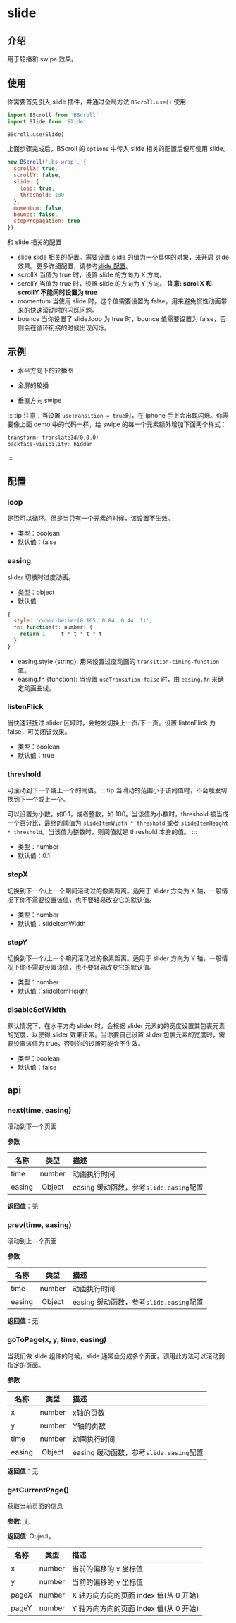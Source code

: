 # slide

## 介绍

用于轮播和 swipe 效果。

## 使用

你需要首先引入 slide 插件，并通过全局方法 `BScroll.use()` 使用

```js
import BScroll from 'BScroll'
import Slide from 'Slide'

BScroll.use(Slide)
```

上面步骤完成后，BScroll 的 `options` 中传入 slide 相关的配置后便可使用 slide。

```js
new BScroll('.bs-wrap', {
  scrollX: true,
  scrollY: false,
  slide: {
    loop: true,
    threshold: 100
  },
  momentum: false,
  bounce: false,
  stopPropagation: true
})
```

和 slide 相关的配置

- slide
  slide 相关的配置。需要设置 slide 的值为一个具体的对象，来开启 slide 效果。更多详细配置，请参考[slide 配置](./slide.html#配置)。
- scrollX
  当值为 true 时，设置 slide 的方向为 X 方向。
- scrollY
  当值为 true 时，设置 slide 的方向为 Y 方向。 **注意: scrollX 和 scrollY 不能同时设置为 true**
- momentum
  当使用 slide 时，这个值需要设置为 false，用来避免惯性动画带来的快速滚动时的闪烁问题。
- bounce
  当你设置了 slide.loop 为 true 时，bounce 值需要设置为 false，否则会在循环衔接的时候出现闪烁。

## 示例

- 水平方向下的轮播图
  
<demo>
  <template slot="code-template">
    <<< @/example/vue/demo/slide/banner.vue?template
  </template>
  <template slot="code-script">
    <<< @/example/vue/demo/slide/banner.vue?script
  </template>
  <template slot="code-style">
    <<< @/example/vue/demo/slide/banner.vue?style
  </template>
  <slide-banner slot="demo"></slide-banner>
</demo>

- 全屏的轮播

<demo>
  <template slot="code-template">
    <<< @/example/vue/demo/slide/fullpage.vue?template
  </template>
  <template slot="code-script">
    <<< @/example/vue/demo/slide/fullpage.vue?script
  </template>
  <template slot="code-style">
    <<< @/example/vue/demo/slide/fullpage.vue?style
  </template>
  <slide-fullpage slot="demo"></slide-fullpage>
</demo>

- 垂直方向 swipe
  
<demo>
  <template slot="code-template">
    <<< @/example/vue/demo/zoom/vertical.vue?template
  </template>
  <template slot="code-script">
    <<< @/example/vue/demo/zoom/vertical.vue?script
  </template>
  <template slot="code-style">
    <<< @/example/vue/demo/zoom/vertical.vue?style
  </template>
  <slide-vertical slot="demo"></slide-vertical>
</demo>

::: tip
注意：当设置 `useTransition = true`时，在 iphone 手上会出现闪烁。你需要像上面 demo 中的代码一样，给 swipe 的每一个元素额外增加下面两个样式：

```css
transform: translate3d(0,0,0)
backface-visibility: hidden
```
:::

## 配置

### loop
是否可以循环。但是当只有一个元素的时候，该设置不生效。
- 类型：boolean
- 默认值：false

### easing
slider 切换时过度动画。
- 类型：object
- 默认值
```js
{
  style: 'cubic-bezier(0.165, 0.84, 0.44, 1)', 
  fn: function(t: number) {
    return 1 - --t * t * t * t
  }
}
```
- easing.style {string}: 用来设置过度动画的 `transition-timing-function` 值。
- easing.fn {function}: 当设置 `useTransition:false` 时，由 `easing.fn` 来确定动画曲线。

### listenFlick

当快速轻抚过 slider 区域时，会触发切换上一页/下一页。设置 listenFlick 为 false，可关闭该效果。
- 类型：boolean
- 默认值：true

### threshold

可滚动到下一个或上一个的阈值。
:::tip
当滑动的范围小于该阈值时，不会触发切换到下一个或上一个。

可以设置为小数，如0.1，或者整数，如 100。当该值为小数时，threshold 被当成一个百分比，最终的阈值为 `slideItemWidth * threshold` 或者 `slideItemHeight * threshold`。当该值为整数时，则阈值就是 threshold 本身的值。
:::
- 类型：number
- 默认值：0.1

### stepX

切换到下一个/上一个期间滚动过的像素距离。适用于 slider 方向为 X 轴，一般情况下你不需要设置该值，也不要轻易改变它的默认值。
- 类型：number
- 默认值：slideItemWidth


### stepY
 
切换到下一个/上一个期间滚动过的像素距离。适用于 slider 方向为 Y 轴，一般情况下你不需要设置该值，也不要轻易改变它的默认值。
- 类型：number
- 默认值：slideItemHeight

### disableSetWidth

默认情况下，在水平方向 slider 时，会根据 slider 元素的的宽度设置其包裹元素的宽度，以使得 slider 效果正常。当你要自己设置 slider 包裹元素的宽度时，需要设置该值为 true，否则你的设置可能会不生效。
- 类型：boolean
- 默认值：false

## api

### next(time, easing)
滚动到下一个页面

**参数**

|名称|类型|描述|
|----------|:-----:|:-----------|
|time|number|动画执行时间|
|easing|Object|easing 缓动函数，参考`slide.easing`配置|

**返回值**：无

### prev(time, easing)
滚动到上一个页面

**参数**

|名称|类型|描述|
|----------|:-----:|:-----------|
|time|number|动画执行时间|
|easing|Object|easing 缓动函数，参考`slide.easing`配置|

**返回值**：无

### goToPage(x, y, time, easing)
当我们做 slide 组件的时候，slide 通常会分成多个页面。调用此方法可以滚动到指定的页面。

**参数**

|名称|类型|描述|
|----------|:-----:|:-----------|
|x|number|x轴的页数|
|y|number|Y轴的页数|
|time|number|动画执行时间|
|easing|Object|easing 缓动函数，参考`slide.easing`配置|

**返回值**：无

### getCurrentPage()
获取当前页面的信息

**参数**: 无

**返回值**: Object。

|名称|类型|描述|
|----------|:-----:|:-----------|
|x|number|当前的偏移的 x 坐标值|
|y|number|当前的偏移的 y 坐标值|
|pageX|number| X 轴方向方向的页面 index 值(从 0 开始)|
|pageY|number| Y 轴方向方向的页面 index 值(从 0 开始)|
